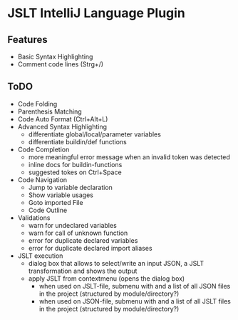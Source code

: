 # JSLT IntelliJ Language Plugin

## Features

* Basic Syntax Highlighting
* Comment code lines (Strg+/)

## ToDO

* Code Folding
* Parenthesis Matching
* Code Auto Format (Ctrl+Alt+L)
* Advanced Syntax Highlighting
  * differentiate global/local/parameter variables
  * differentiate buildin/def functions
* Code Completion
  * more meaningful error message when an invalid token was detected
  * inline docs for buildin-functions
  * suggested tokes on Ctrl+Space
* Code Navigation
  * Jump to variable declaration
  * Show variable usages
  * Goto imported File
  * Code Outline
* Validations
  * warn for undeclared variables
  * warn for call of unknown function
  * error for duplicate declared variables
  * error for duplicate declared import aliases
* JSLT execution
  * dialog box that allows to select/write an input JSON, a JSLT transformation and shows the output
  * apply JSLT from contextmenu (opens the dialog box)
    * when used on JSLT-file, submenu with <empty> and a list of all JSON files in the project (structured by module/directory?)  
    * when used on JSON-file, submenu with <empty> and a list of all JSLT files in the project (structured by module/directory?)